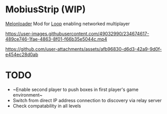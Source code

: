 # MobiusStrip (WIP)
[Melonloader](https://github.com/LavaGang/MelonLoader) Mod for [Loop](https://loopthegame.net/) enabling networked multiplayer

https://user-images.githubusercontent.com/49032990/234674617-489ce746-1fae-4863-8f01-f66b35e5044c.mp4

https://github.com/user-attachments/assets/afb96830-d6d3-42a9-9d0f-e454ec28d0ab
# TODO
- ~Enable second player to push boxes in first player's game environment~
- Switch from direct IP address connection to discovery via relay server
- Check compatability in all levels









